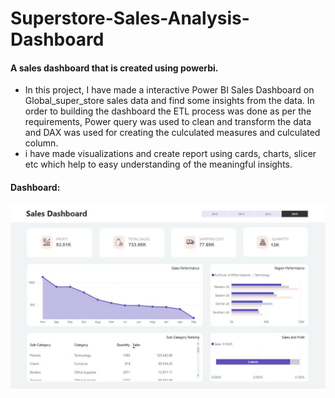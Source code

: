 # Superstore-Sales-Analysis-Dashboard

#### A sales dashboard that is created using powerbi.


* In this project, I have made a interactive Power BI Sales Dashboard on Global_super_store sales data and find some insights from the data. In order to building the dashboard the ETL process was done as per the requirements, Power query was used to clean and transform the data and DAX was used for creating the culculated measures and culculated column.
* i have made visualizations and create report using cards, charts, slicer etc which help to easy understanding of the meaningful insights.

#### Dashboard: 


<img src="/Sales_Dashboard.JPG" alt="Recommender App Image">
